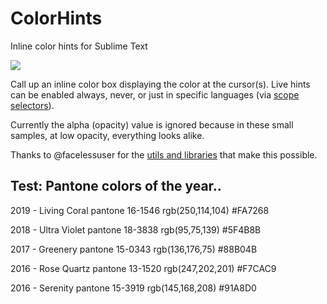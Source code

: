 # ColorHints
Inline color hints for Sublime Text

![](https://raw.githubusercontent.com/braver/ColorHints/master/Colors.gif)

Call up an inline color box displaying the color at the cursor(s). Live hints can be enabled always, never, or just in specific languages (via [scope selectors](https://www.sublimetext.com/docs/3/selectors.html)).

Currently the alpha (opacity) value is ignored because in these small samples, at low opacity, everything looks alike. 

Thanks to @facelessuser for the [utils and libraries](https://github.com/facelessuser/ColorHelper) that make this possible. 


## Test: Pantone colors of the year..

2019 - Living Coral
pantone 16-1546
rgb(250,114,104)
#FA7268

2018 - Ultra Violet
pantone 18-3838
rgb(95,75,139)
#5F4B8B

2017 - Greenery
pantone 15-0343
rgb(136,176,75)
#88B04B

2016 - Rose Quartz
pantone 13-1520
rgb(247,202,201)
#F7CAC9

2016 - Serenity
pantone 15-3919
rgb(145,168,208)
#91A8D0
